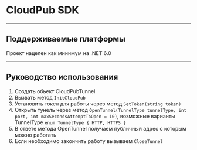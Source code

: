# CloudPub SDK

---
## Поддерживаемые платформы
Проект нацелен как минимум на .NET 6.0

---
## Руководство использования
1) Создать обьект CloudPubTunnel
2) Вызвать метод ```InitCloudPub```
3) Установить токен для работы через метод ```SetToken(string token)```
4) Открыть тунель через метод ```OpenTunnel(TunnelType tunnelType, int port, int maxSecondsAttemptToOpen = 10)```, возможные варианты TunnelType ```enum TunnelType { HTTP, HTTPS }```
5) В ответе метода OpenTunnel получаем публичный адрес с которым можно работать
6) Если необходимо закончить работу вызываем ```CloseTunnel```
